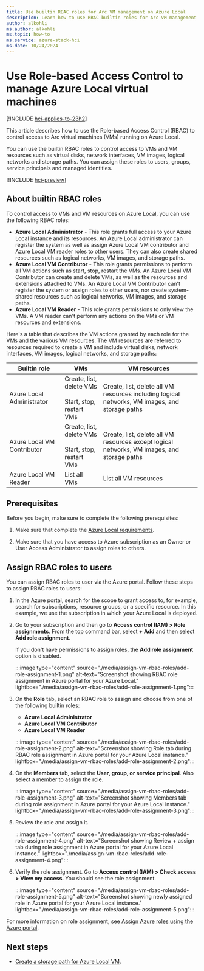 ```yaml
---
title: Use builtin RBAC roles for Arc VM management on Azure Local
description: Learn how to use RBAC builtin roles for Arc VM management on Azure Local.
author: alkohli
ms.author: alkohli
ms.topic: how-to
ms.service: azure-stack-hci
ms.date: 10/24/2024
---
```


# Use Role-based Access Control to manage Azure Local virtual machines 

[!INCLUDE [hci-applies-to-23h2](../includes/hci-applies-to-23h2.md)]

This article describes how to use the Role-based Access Control (RBAC) to control access to Arc virtual machines (VMs) running on Azure Local.

You can use the builtin RBAC roles to control access to VMs and VM resources such as virtual disks, network interfaces, VM images, logical networks and storage paths. You can assign these roles to users, groups, service principals and managed identities.


[!INCLUDE [hci-preview](../includes/hci-preview.md)]

## About builtin RBAC roles

To control access to VMs and VM resources on Azure Local, you can use the following RBAC roles:

- **Azure Local Administrator** - This role grants full access to your Azure Local instance and its resources. An Azure Local administrator can register the system as well as assign Azure Local VM contributor and Azure Local VM reader roles to other users. They can also create shared resources such as logical networks, VM images, and storage paths. 
- **Azure Local VM Contributor** - This role grants permissions to perform all VM actions such as start, stop, restart the VMs. An Azure Local VM Contributor can create and delete VMs, as well as the resources and extensions attached to VMs. An Azure Local VM Contributor can't register the system or assign roles to other users, nor create system-shared resources such as logical networks, VM images, and storage paths.
- **Azure Local VM Reader** - This role grants permissions to only view the VMs. A VM reader can't perform any actions on the VMs or VM resources and extensions.

Here's a table that describes the VM actions granted by each role for the VMs and the various VM resources. The VM resources are referred to resources required to create a VM and include virtual disks, network interfaces, VM images, logical networks, and storage paths:


| Builtin role | VMs | VM resources |
|--|--|--|
| Azure Local Administrator | Create, list, delete VMs<br><br> Start, stop, restart VMs | Create, list, delete all VM resources including logical networks, VM images, and storage paths |
| Azure Local VM Contributor | Create, list, delete VMs<br><br> Start, stop, restart VMs | Create, list, delete all VM resources except logical networks, VM images, and storage paths |
| Azure Local VM Reader | List all VMs | List all VM resources |

 
## Prerequisites

Before you begin, make sure to complete the following prerequisites:

1. Make sure that complete the [Azure Local requirements](./azure-arc-vm-management-prerequisites.md).

1. Make sure that you have access to Azure subscription as an Owner or User Access Administrator to assign roles to others.

## Assign RBAC roles to users

You can assign RBAC roles to user via the Azure portal. Follow these steps to assign RBAC roles to users:

1. In the Azure portal, search for the scope to grant access to, for example, search for subscriptions, resource groups, or a specific resource. In this example, we use the subscription in which your Azure Local is deployed.


1. Go to your subscription and then go to **Access control (IAM) > Role assignments**. From the top command bar, select **+ Add** and then select **Add role assignment**.

    If you don't have permissions to assign roles, the **Add role assignment** option is disabled.

    :::image type="content" source="./media/assign-vm-rbac-roles/add-role-assignment-1.png" alt-text="Screenshot showing RBAC role assignment in Azure portal for your Azure Local." lightbox="./media/assign-vm-rbac-roles/add-role-assignment-1.png":::

1. On the **Role** tab, select an RBAC role to assign and choose from one of the following builtin roles:

    - **Azure Local Administrator**
    - **Azure Local VM Contributor**
    - **Azure Local VM Reader**

    :::image type="content" source="./media/assign-vm-rbac-roles/add-role-assignment-2.png" alt-text="Screenshot showing Role tab during RBAC role assignment in Azure portal for your Azure Local instance." lightbox="./media/assign-vm-rbac-roles/add-role-assignment-2.png":::

1. On the **Members** tab, select the **User, group, or service principal**. Also select a member to assign the role.

    :::image type="content" source="./media/assign-vm-rbac-roles/add-role-assignment-3.png" alt-text="Screenshot showing Members tab during role assignment in Azure portal for your Azure Local instance." lightbox="./media/assign-vm-rbac-roles/add-role-assignment-3.png":::

1. Review the role and assign it.

    :::image type="content" source="./media/assign-vm-rbac-roles/add-role-assignment-4.png" alt-text="Screenshot showing Review + assign tab during role assignment in Azure portal for your Azure Local instance." lightbox="./media/assign-vm-rbac-roles/add-role-assignment-4.png":::

1. Verify the role assignment. Go to **Access control (IAM) > Check access > View my access**. You should see the role assignment.

    :::image type="content" source="./media/assign-vm-rbac-roles/add-role-assignment-5.png" alt-text="Screenshot showing newly assigned role in Azure portal for your Azure Local instance." lightbox="./media/assign-vm-rbac-roles/add-role-assignment-5.png":::

For more information on role assignment, see [Assign Azure roles using the Azure portal](/azure/role-based-access-control/role-assignments-portal).

## Next steps

- [Create a storage path for Azure Local VM](./create-storage-path.md).
